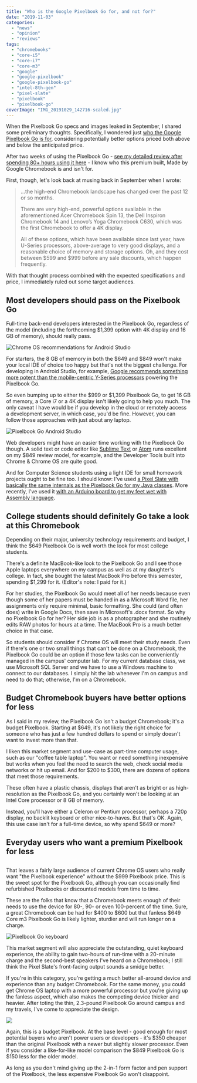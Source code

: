 ```yaml
---
title: "Who is the Google Pixelbook Go for, and not for?"
date: "2019-11-03"
categories: 
  - "news"
  - "opinion"
  - "reviews"
tags: 
  - "chromebooks"
  - "core-i5"
  - "core-i7"
  - "core-m3"
  - "google"
  - "google-pixelbook"
  - "google-pixelbook-go"
  - "intel-8th-gen"
  - "pixel-slate"
  - "pixelbook"
  - "pixelbook-go"
coverImage: "IMG_20191029_142716-scaled.jpg"
---
```


When the Pixelbook Go specs and images leaked in September, I shared some preliminary thoughts. Specifically, I wondered just [who the Google Pixelbook Go is for](https://www.aboutchromebooks.com/news/pixelbook-go-leaks-specifications-pricing-atlas/), considering potentially better options priced both above and below the anticipated price.

After two weeks of using the Pixelbook Go - [see my detailed review after spending 80+ hours using it here](https://www.aboutchromebooks.com/news/pixelbook-go-review-a-premium-price-validated-by-a-premium-device/) - I know who this premium built, Made by Google Chromebook is and isn't for.

First, though, let's look back at musing back in September when I wrote:

> ...the high-end Chromebook landscape has changed over the past 12 or so months.
> 
> There are very high-end, powerful options available in the aforementioned Acer Chromebook Spin 13, the Dell Inspiron Chromebook 14 and Lenovo’s Yoga Chromebook C630, which was the first Chromebook to offer a 4K display.  
>   
> All of these options, which have been available since last year, have U-Series processors, above-average to very good displays, and a reasonable choice of memory and storage options. Oh, and they cost between $599 and $999 before any sale discounts, which happen frequently.

With that thought process combined with the expected specifications and price, I immediately ruled out some target audiences.

## Most developers should pass on the Pixelbook Go

Full-time back-end developers interested in the Pixelbook Go, regardless of the model (including the forthcoming $1,399 option with 4K display and 16 GB of memory), should really pass.

![Chrome OS recommendations for Android Studio](images/Screenshot-2019-11-03-at-12.41.05-PM.png)

For starters, the 8 GB of memory in both the $649 and $849 won't make your local IDE of choice too happy but that's not the biggest challenge. For developing in Android Studio, for example, [Google recommends something more potent than the mobile-centric Y-Series processors](https://developer.android.com/studio/) powering the Pixelbook Go.

So even bumping up to either the $999 or $1,399 Pixelbook Go, to get 16 GB of memory, a Core i7 or a 4K display isn't likely going to help you much. The only caveat I have would be if you develop in the cloud or remotely access a development server, in which case, you'd be fine. However, you can follow those approaches with just about any laptop.

![Pixelbook Go Android Studio](images/IMG_20191029_125445-1024x768.jpg)

Web developers might have an easier time working with the Pixelbook Go though. A solid text or code editor like [Sublime Text](https://www.sublimetext.com/) or [Atom](https://atom.io/) runs excellent on my $849 review model, for example, and the Developer Tools built into Chrome & Chrome OS are quite good.

And for Computer Science students using a light IDE for small homework projects ought to be fine too. I should know: I've used [a Pixel Slate with basically the same internals as the Pixelbook Go for my Java classes](https://www.aboutchromebooks.com/news/how-to-code-on-a-chromebook-crostini-pixel-slate/). More recently, I've used it [with an Arduino board to get my feet wet with Assembly language](https://www.aboutchromebooks.com/news/how-to-code-an-arduino-with-a-chromebook/).

## College students should definitely Go take a look at this Chromebook

Depending on their major, university technology requirements and budget, I think the $649 Pixelbook Go is well worth the look for most college students.

There's a definite MacBook-like look to the Pixelbook Go and I see those Apple laptops everywhere on my campus as well as at my daughter's college. In fact, she bought the latest MacBook Pro before this semester, spending $1,299 for it. (Editor's note: I paid for it.)

For her studies, the Pixelbook Go would meet all of her needs because even though some of her papers must be handed in as a Microsoft Word file, her assignments only require minimal, basic formatting. She could (and often does) write in Google Docs, then save in Microsoft's .docx format. So why no Pixelbook Go for her? Her side job is as a photographer and she routinely edits RAW photos for hours at a time. The MacBook Pro is a much better choice in that case.

So students should consider if Chrome OS will meet their study needs. Even if there's one or two small things that can't be done on a Chromebook, the Pixelbook Go could be an option if those few tasks can be conveniently managed in the campus' computer lab. For my current database class, we use Microsoft SQL Server and we have to use a Windows machine to connect to our databases. I simply hit the lab whenever I'm on campus and need to do that; otherwise, I'm on a Chromebook.

## Budget Chromebook buyers have better options for less

As I said in my review, the Pixelbook Go isn't a budget Chromebook; it's a budget Pixelbook. Starting at $649, it's not likely the right choice for someone who has just a few hundred dollars to spend or simply doesn't want to invest more than that.

I liken this market segment and use-case as part-time computer usage, such as our "coffee table laptop". You want or need something inexpensive but works when you feel the need to search the web, check social media networks or hit up email. And for $200 to $300, there are dozens of options that meet those requirements.

<script type="text/javascript">amzn_assoc_placement = "adunit0"; amzn_assoc_tracking_id = "aboutchromebo-20"; amzn_assoc_ad_mode = "manual"; amzn_assoc_ad_type = "smart"; amzn_assoc_marketplace = "amazon"; amzn_assoc_region = "US"; amzn_assoc_linkid = "242c820e642eca3758cf53294ee735d4"; amzn_assoc_asins = "B07KY8QV1D,B076V3YMRY,B07XH9RW1G,B07XL4JHXR"; amzn_assoc_search_bar = "true"; amzn_assoc_title = "Solid budget Chromebooks";</script>

<script src="//z-na.amazon-adsystem.com/widgets/onejs?MarketPlace=US"></script>

These often have a plastic chassis, displays that aren't as bright or as high-resolution as the Pixelbook Go, and you certainly won't be looking at an Intel Core processor or 8 GB of memory.

Instead, you'll have either a Celeron or Pentium processor, perhaps a 720p display, no backlit keyboard or other nice-to-haves. But that's OK. Again, this use case isn't for a full-time device, so why spend $649 or more?

## Everyday users who want a premium Pixelbook for less

## 

That leaves a fairly large audience of current Chrome OS users who really want "the Pixelbook experience" without the $999 Pixelbook price. This is the sweet spot for the Pixelbook Go, although you can occasionally find refurbished Pixelbooks or discounted models from time to time.

These are the folks that know that a Chromebook meets enough of their needs to use the device for 80-, 90- or even 100-percent of the time. Sure, a great Chromebook can be had for $400 to $600 but that fanless $649 Core m3 Pixelbook Go is likely lighter, sturdier and will run longer on a charge.

![Pixelbook Go keyboard](images/IMG_20191029_132349-1024x768.jpg)

This market segment will also appreciate the outstanding, quiet keyboard experience, the ability to gain two-hours of run-time with a 20-minute charge and the second-best speakers I've heard on a Chromebook; I still think the Pixel Slate's front-facing output sounds a smidge better.

If you're in this category, you're getting a much better all-around device and experience than any budget Chromebook. For the same money, you could get Chrome OS laptop with a more powerful processor but you're giving up the fanless aspect, which also makes the competing device thicker and heavier. After toting the thin, 2.3-pound Pixelbook Go around campus and my travels, I've come to appreciate the design.

![](images/Screenshot-2019-10-18-at-9.20.48-AM-1024x677-1.jpg)

Again, this is a budget Pixelbook. At the base level - good enough for most potential buyers who aren't power users or developers - it's $350 cheaper than the original Pixelbook with a newer but slightly slower processor. Even if you consider a like-for-like model comparison the $849 Pixelbook Go is $150 less for the older model.

As long as you don't mind giving up the 2-in-1 form factor and pen support of the Pixelbook, the less expensive Pixelbook Go won't disappoint.
